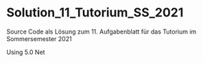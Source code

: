# Solution_11_Tutorium_SS_2021

Source Code als Lösung zum 11. Aufgabenblatt für das Tutorium im Sommersemester 2021

Using 5.0 Net
